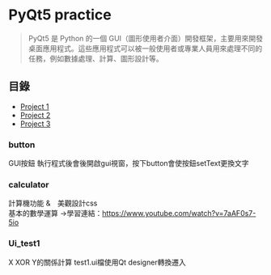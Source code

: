 # PyQt5 practice
> PyQt5 是 Python 的一個 GUI（圖形使用者介面）開發框架，主要用來開發桌面應用程式。這些應用程式可以被一般使用者或專業人員用來處理不同的任務，例如數據處理、計算、圖形設計等。

## 目錄
- [Project 1](#button)
- [Project 2](#calculator)
- [Project 3](#ui_test1)

### button
GUI按鈕
執行程式後會後開啟gui視窗，按下button會使按鈕setText更換文字

### calculator
計算機功能 &　美觀設計css  
基本的數學運算 ->學習連結：https://www.youtube.com/watch?v=7aAF0s7-5io

### Ui_test1
X XOR Y的關係計算
test1.ui檔使用Qt designer轉換遷入
